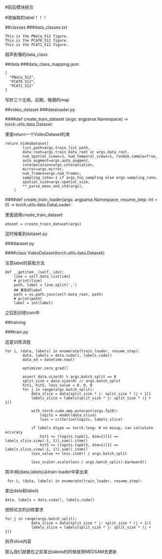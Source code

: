 #前后模块结合

#改抽取的label！！！

##classes
###data_classes.txt
	
	This is the PNoCa_512 figure.
	This is the PCAT0_512 figure.
	This is the PCAT1_512 figure.

超声影像的data_class

##data
###data_class_mapping.json

	[
	  "PNoCa_512",
	  "PCAT0_512",
	  "PCAT1_512"
	]

写好三个无病，前期，晚期的map
  
##video_dataset
###dataloader.py

####def create_train_dataset (args: argparse.Namespace) -> torch.utils.data.Dataset:

里面return一个VideoDataset的类

	return VideoDataset(
	        list_path=args.train_list_path,
	        data_root=args.train_data_root or args.data_root,
	        num_spatial_views=1, num_temporal_views=1, random_sample=True,
	        auto_augment=args.auto_augment,
	        interpolation=args.interpolation,
	        mirror=args.mirror,
	        num_frames=args.num_frames,
	        sampling_rate=-1 if args.tsn_sampling else args.sampling_rate,
	        spatial_size=args.spatial_size,
	        **_parse_mean_and_std(args),
	    )

####def create_train_loader(args: argparse.Namespace, resume_step: int = 0) -> torch.utils.data.DataLoader:

里面调用create_train_dataset

	ataset = create_train_dataset(args)

这时候看到dataset.py

###dataset.py

####class VideoDataset(torch.utils.data.Dataset):

注意label的获取方法

    def __getitem__(self, idx):
        line = self.data_list[idx]
        # print(line)
        path, label = line.split(',')
        ## 拿到的label
        path = os.path.join(self.data_root, path)
        # print(path)
        label = int(label)

之后到训练train中

##training

###train.py

这是训练流程

	for i, (data, labels) in enumerate(train_loader, resume_step):
	        data, labels = data.cuda(), labels.cuda()
	        data_ed = datetime.now()
	
	        optimizer.zero_grad()
	
	        assert data.size(0) % args.batch_split == 0
	        split_size = data.size(0) // args.batch_split
	        hit1, hit5, loss_value = 0, 0, 0
	        for j in range(args.batch_split):
	            data_slice = data[split_size * j: split_size * (j + 1)]
	            labels_slice = labels[split_size * j: split_size * (j + 1)]
	
	            with torch.cuda.amp.autocast(args.fp16):
	                logits = model(data_slice)
	                loss = criterion(logits, labels_slice)
	                
	            if labels.dtype == torch.long: # no mixup, can calculate accuracy
	                hit1 += (logits.topk(1, dim=1)[1] == labels_slice.view(-1, 1)).sum().item()
	                hit5 += (logits.topk(5, dim=1)[1] == labels_slice.view(-1, 1)).sum().item()
	            loss_value += loss.item() / args.batch_split
	            
	            loss_scaler.scale(loss / args.batch_split).backward()


其中i和(data,labels)从train loader中拿出来

	 for i, (data, labels) in enumerate(train_loader, resume_step):

拿出data和labels
	
	data, labels = data.cuda(), labels.cuda()

按照论文的训练要求

	for j in range(args.batch_split):
	            data_slice = data[split_size * j: split_size * (j + 1)]
	            labels_slice = labels[split_size * j: split_size * (j + 1)]

拆开slice内容

那么我们就要在之前拿出labels的时候就用MEDSAM去更新